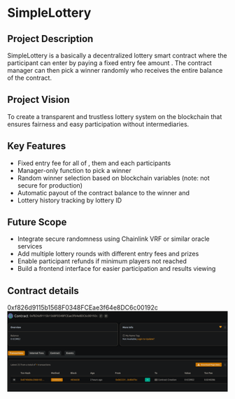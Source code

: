 # SimpleLottery

## Project Description
SimpleLottery is a basically a  decentralized lottery smart contract where the participant can enter by paying a fixed entry fee amount . The contract manager can then  pick a winner randomly who receives the entire balance of the  contract.

## Project Vision
To create a transparent and trustless lottery system on the blockchain that ensures fairness and easy participation without intermediaries.

## Key Features
- Fixed entry fee for all of  , them and each participants
- Manager-only function to pick a winner
- Random winner selection based on blockchain variables (note: not secure for production)
- Automatic payout of the contract balance to the winner and 
- Lottery history tracking by lottery ID

## Future Scope
- Integrate secure randomness using Chainlink VRF or similar oracle services
- Add multiple lottery rounds with different entry fees and prizes
- Enable participant refunds if minimum players not reached
- Build a frontend interface for easier participation and results viewing

## Contract details
0xf826d9115b1568F0348FCEae3f64e8DC6c00192c
![alt text](image.png)
